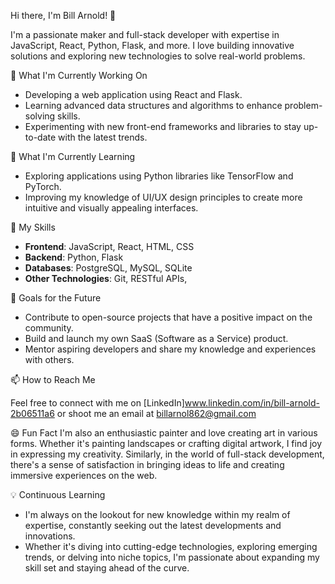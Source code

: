  Hi there, I'm Bill Arnold! 👋

I'm a passionate maker and full-stack developer with expertise in JavaScript, React, Python, Flask, and more. I love building innovative solutions and exploring new technologies to solve real-world problems.

 🔭 What I'm Currently Working On

- Developing a web application using React and Flask.
- Learning advanced data structures and algorithms to enhance problem-solving skills.
- Experimenting with new front-end frameworks and libraries to stay up-to-date with the latest trends.

 🌱 What I'm Currently Learning

- Exploring applications using Python libraries like TensorFlow and PyTorch.
- Improving my knowledge of UI/UX design principles to create more intuitive and visually appealing interfaces.

 💼 My Skills

- **Frontend**: JavaScript, React, HTML, CSS
- **Backend**: Python, Flask
- **Databases**:  PostgreSQL, MySQL, SQLite
- **Other Technologies**: Git, RESTful APIs,

 🚀 Goals for the Future

- Contribute to open-source projects that have a positive impact on the community.
- Build and launch my own SaaS (Software as a Service) product.
- Mentor aspiring developers and share my knowledge and experiences with others.

 📫 How to Reach Me

Feel free to connect with me on [LinkedIn]www.linkedin.com/in/bill-arnold-2b06511a6  or shoot me an email at billarnol862@gmail.com

 😄 Fun Fact
 I'm also an enthusiastic painter and love creating art in various forms. Whether it's painting landscapes or crafting digital artwork, I find joy in expressing my creativity. Similarly, in the world of full-stack development, there's a sense of satisfaction in bringing ideas to life and creating immersive experiences on the web.


 💡 Continuous Learning

- I'm always on the lookout for new knowledge within my realm of expertise, constantly seeking out the latest developments and innovations.
- Whether it's diving into cutting-edge technologies, exploring emerging trends, or delving into niche topics, I'm passionate about expanding my skill set and staying ahead of the curve.


